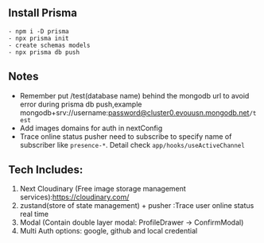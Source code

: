 ## Install Prisma
```
- npm i -D prisma
- npx prisma init
- create schemas models
- npx prisma db push
```

## Notes
- Remember put /test(database name) behind the mongodb url to avoid error during prisma db push,example 
mongodb+srv://username:password@cluster0.evouusn.mongodb.net`/test`
- Add images domains for auth in nextConfig
- Trace online status pusher need to subscribe to specify name of subscriber like `presence-*`. Detail check `app/hooks/useActiveChannel`


## Tech Includes:
1. Next Cloudinary (Free image storage management services):https://cloudinary.com/
2. zustand(store of state management) + pusher :Trace user online status real time
3. Modal (Contain double layer modal: ProfileDrawer -> ConfirmModal)
4. Multi Auth options: google, github and local credential
